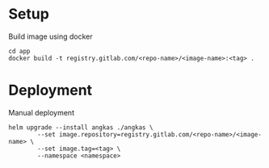 # Setup
Build image using docker
```
cd app
docker build -t registry.gitlab.com/<repo-name>/<image-name>:<tag> .
```
# Deployment
Manual deployment
```
helm upgrade --install angkas ./angkas \
        --set image.repository=registry.gitlab.com/<repo-name>/<image-name> \
        --set image.tag=<tag> \
        --namespace <namespace>
```
